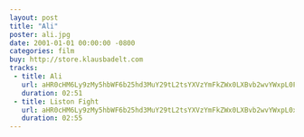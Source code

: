```yaml
---
layout: post
title: "Ali"
poster: ali.jpg
date: 2001-01-01 00:00:00 -0800
categories: film
buy: http://store.klausbadelt.com
tracks:
 - title: Ali 
   url: aHR0cHM6Ly9zMy5hbWF6b25hd3MuY29tL2tsYXVzYmFkZWx0LXBvb2wvYWxpL0FsaS1ubyB2b2MubXAz
   duration: 02:51
 - title: Liston Fight
   url: aHR0cHM6Ly9zMy5hbWF6b25hd3MuY29tL2tsYXVzYmFkZWx0LXBvb2wvYWxpL0xpc3RvbiBGaWdodC5tcDM=
   duration: 02:55
---
```

